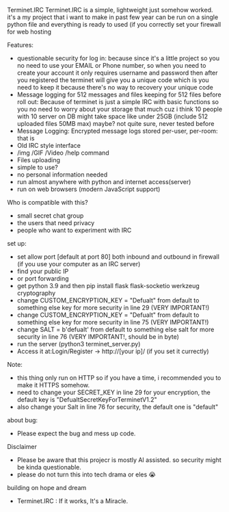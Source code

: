 Terminet.IRC
Terminet.IRC is a simple, lightweight just somehow worked. it's a my project that i want to make in past few year can be run on a single python file and everything is ready to used (if you correctly set your firewall for web hosting



Features:
- questionable security for log in: because since it's a little project so you no need to use your EMAIL or Phone number, so when you need to create your account it only requires username and password then after you registered the terminet will give you a unique code which is you need to keep it because there's no way to recovery your unique code
- Message logging for 512 messages and files keeping for 512 files before roll out: Because of terminet is just a simple IRC with basic functions so you no need to worry about your storage that much cuz i think 10 people with 10 server on DB might take space like under 25GB (include 512 uploaded files 50MB max) maybe? not quite sure, never tested before
- Message Logging: Encrypted message logs stored per-user, per-room: that is
- Old IRC style interface
- /img <link> /GIF <link> /Video <link> /help command
- Files uploading
- simple to use?
- no personal information needed
- run almost anywhere with python and internet access(server)
- run on web browsers (modern JavaScript support)

Who is compatible with this?
- small secret chat group
- the users that need privacy
- people who want to experiment with IRC

set up:
- set allow port [default at port 80] both inbound and outbound in firewall (if you use your computer as an IRC server)
- find your public IP
- or port forwarding 
- get python 3.9 and then pip install flask flask-socketio werkzeug cryptography
- change CUSTOM_ENCRYPTION_KEY = "Defualt"  from default to something else key for more security in line 29 (VERY IMPORTANT!)
- change CUSTOM_ENCRYPTION_KEY = "Defualt" from default to something else key for more security in line 75 (VERY IMPORTANT!)
- change SALT = b'defualt' from default to something else salt for more security in line 76 (VERY IMPORTANT!, should be in byte)
- run the server (python3 terminet_server.py)
- Access it at:Login/Register → http://[your ip]/ (if you set it currectly)

Note:
- this thing only run on HTTP so if you have a time, i recommended you to make it HTTPS somehow.
- need to change your SECRET_KEY in line 29 for your encryption, the default key is "DefualtSecretKeyForTerminetV1.2"
- also change your Salt in line 76 for security, the default one is "default" 

about bug:
- Please expect the bug and mess up code.


Disclaimer 
- Please be aware that this projecr is mostly AI assisted. so security might be kinda questionable.
- please do not turn this into tech drama or eles 😭


building on hope and dream
- Terminet.IRC : If it works, It's a Miracle.
